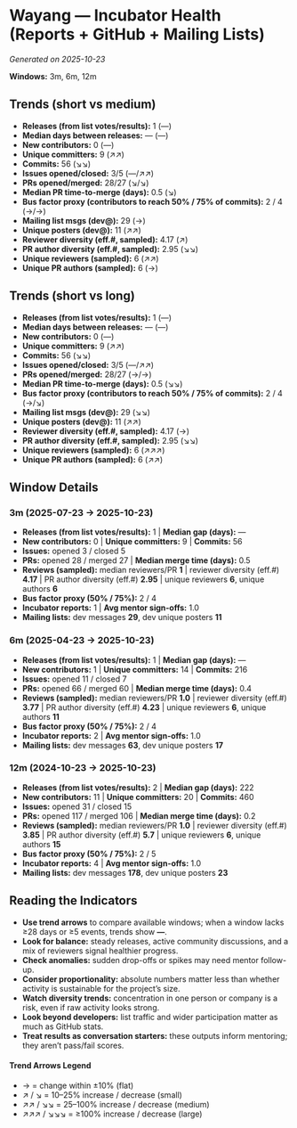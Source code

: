 # Wayang — Incubator Health (Reports + GitHub + Mailing Lists)
_Generated on 2025-10-23_

**Windows:** 3m, 6m, 12m

## Trends (short vs medium)

- **Releases (from list votes/results):** 1 (—)
- **Median days between releases:** — (—)
- **New contributors:** 0 (—)
- **Unique committers:** 9 (↗↗)
- **Commits:** 56 (↘↘)
- **Issues opened/closed:** 3/5 (—/↗↗)
- **PRs opened/merged:** 28/27 (↘/↘)
- **Median PR time-to-merge (days):** 0.5 (↘)
- **Bus factor proxy (contributors to reach 50% / 75% of commits):** 2 / 4 (→/→)
- **Mailing list msgs (dev@):** 29 (→)
- **Unique posters (dev@):** 11 (↗↗)
- **Reviewer diversity (eff.#, sampled):** 4.17 (↗)
- **PR author diversity (eff.#, sampled):** 2.95 (↘↘)
- **Unique reviewers (sampled):** 6 (↗↗)
- **Unique PR authors (sampled):** 6 (→)

## Trends (short vs long)

- **Releases (from list votes/results):** 1 (—)
- **Median days between releases:** — (—)
- **New contributors:** 0 (—)
- **Unique committers:** 9 (↗↗)
- **Commits:** 56 (↘↘)
- **Issues opened/closed:** 3/5 (—/↗↗)
- **PRs opened/merged:** 28/27 (→/→)
- **Median PR time-to-merge (days):** 0.5 (↘↘)
- **Bus factor proxy (contributors to reach 50% / 75% of commits):** 2 / 4 (→/↘)
- **Mailing list msgs (dev@):** 29 (↘↘)
- **Unique posters (dev@):** 11 (↗↗)
- **Reviewer diversity (eff.#, sampled):** 4.17 (→)
- **PR author diversity (eff.#, sampled):** 2.95 (↘↘)
- **Unique reviewers (sampled):** 6 (↗↗↗)
- **Unique PR authors (sampled):** 6 (↗↗)

## Window Details
### 3m  (2025-07-23 → 2025-10-23)
- **Releases (from list votes/results):** 1  |  **Median gap (days):** —
- **New contributors:** 0  |  **Unique committers:** 9  |  **Commits:** 56
- **Issues:** opened 3 / closed 5
- **PRs:** opened 28 / merged 27  |  **Median merge time (days):** 0.5
- **Reviews (sampled):** median reviewers/PR **1**  |  reviewer diversity (eff.#) **4.17**  |  PR author diversity (eff.#) **2.95**  |  unique reviewers **6**, unique authors **6**
- **Bus factor proxy (50% / 75%):** 2 / 4
- **Incubator reports:** 1  |  **Avg mentor sign-offs:** 1.0
- **Mailing lists:** dev messages **29**, dev unique posters **11**

### 6m  (2025-04-23 → 2025-10-23)
- **Releases (from list votes/results):** 1  |  **Median gap (days):** —
- **New contributors:** 1  |  **Unique committers:** 14  |  **Commits:** 216
- **Issues:** opened 11 / closed 7
- **PRs:** opened 66 / merged 60  |  **Median merge time (days):** 0.4
- **Reviews (sampled):** median reviewers/PR **1.0**  |  reviewer diversity (eff.#) **3.77**  |  PR author diversity (eff.#) **4.23**  |  unique reviewers **6**, unique authors **11**
- **Bus factor proxy (50% / 75%):** 2 / 4
- **Incubator reports:** 2  |  **Avg mentor sign-offs:** 1.0
- **Mailing lists:** dev messages **63**, dev unique posters **17**

### 12m  (2024-10-23 → 2025-10-23)
- **Releases (from list votes/results):** 2  |  **Median gap (days):** 222
- **New contributors:** 11  |  **Unique committers:** 20  |  **Commits:** 460
- **Issues:** opened 31 / closed 15
- **PRs:** opened 117 / merged 106  |  **Median merge time (days):** 0.2
- **Reviews (sampled):** median reviewers/PR **1.0**  |  reviewer diversity (eff.#) **3.85**  |  PR author diversity (eff.#) **5.7**  |  unique reviewers **6**, unique authors **15**
- **Bus factor proxy (50% / 75%):** 2 / 5
- **Incubator reports:** 4  |  **Avg mentor sign-offs:** 1.0
- **Mailing lists:** dev messages **178**, dev unique posters **23**

## Reading the Indicators
- **Use trend arrows** to compare available windows; when a window lacks ≥28 days or ≥5 events, trends show **—**.
- **Look for balance:** steady releases, active community discussions, and a mix of reviewers signal healthier progress.
- **Check anomalies:** sudden drop-offs or spikes may need mentor follow-up.
- **Consider proportionality:** absolute numbers matter less than whether activity is sustainable for the project’s size.
- **Watch diversity trends:** concentration in one person or company is a risk, even if raw activity looks strong.
- **Look beyond developers:** list traffic and wider participation matter as much as GitHub stats.
- **Treat results as conversation starters:** these outputs inform mentoring; they aren’t pass/fail scores.

#### Trend Arrows Legend
- →  = change within ±10% (flat)
- ↗ / ↘ = 10–25% increase / decrease (small)
- ↗↗ / ↘↘ = 25–100% increase / decrease (medium)
- ↗↗↗ / ↘↘↘ = ≥100% increase / decrease (large)
